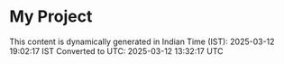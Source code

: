 # My Project

This content is dynamically generated in Indian Time (IST): 2025-03-12 19:02:17 IST
Converted to UTC: 2025-03-12 13:32:17 UTC
